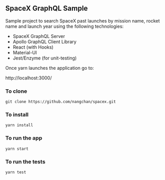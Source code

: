 ## SpaceX GraphQL Sample

Sample project to search SpaceX past launches by mission name, rocket name and launch year using the following technologies:

* SpaceX GraphQL Server
* Apollo GraphQL Client Library
* React (with Hooks)
* Material-UI
* Jest/Enzyme (for unit-testing)

Once yarn launches the application go to:

http://localhost:3000/

### To clone

    git clone https://github.com/nangchan/spacex.git

### To install

    yarn install

### To run the app

    yarn start

### To run the tests

    yarn test